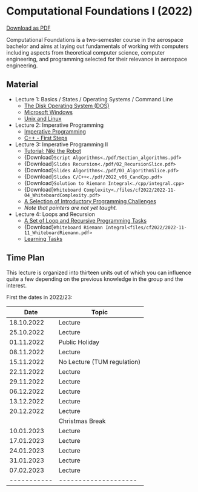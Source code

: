 # Computational Foundations I (2022)

<a href="computational-foundations-1.pdf">Download as PDF</a>

Computational Foundations is a two-semester course in the aerospace bachelor and aims at laying out fundamentals of working with computers including aspects from theoretical computer science, computer engineering, and programming selected for their relevance in aerospace engineering.

## Material

- Lecture 1: Basics / States / Operating Systems / Command Line
  - [The Disk Operating System (DOS)](./files/dos)
  - [Microsoft Windows](./files/windows.md)
  - [Unix and Linux](./files/unix)
- Lecture 2: Imperative Programming
  - [Imperative Programming](./files/imperative_programming)
  - [C++ - First Steps](./files/cppintro)
- Lecture 3: Imperative Programming II
  - [Tutorial: Niki the Robot](./files/tasks_01_niki)
  - {Download}`Script Algorithms<./pdf/Section_algorithms.pdf>`
  - {Download}`Slides Recursion<./pdf/02_RecursionSlice.pdf>`
  - {Download}`Slides Algorithms<./pdf/03_AlgorithmSlice.pdf>`
  - {Download}`Slides C/C++<./pdf/2022_v06_CandCpp.pdf>`
  - {Download}`Solution to Riemann Integral<./cpp/integral.cpp>`
  - {Download}`Whiteboard Complexity<./files/cf2022/2022-11-04_WhiteboardComplexity.pdf>`
  - [A Selection of Introductory Programming Challenges](./files/tasks_02_cpp)
  - *Note that pointers are not yet taught.*
- Lecture 4: Loops and Recursion
  - [A Set of Loop and Recursive Programming Tasks](./files/tasks_03_loops)
  - {Download}`Whiteboard Riemann Integral<files/cf2022/2022-11-11_WhiteboardRiemann.pdf>`
  - [Learning Tasks](./files/cf2022/learning_tasks.md)

## Time Plan

This lecture is organized into thirteen units out of which you can influence quite a few depending
on the previous knowledge in the group and the interest.

First the dates in 2022/23:

|Date       | Topic             |
|---------- | ------------------|
|18.10.2022 | Lecture  |
|25.10.2022 | Lecture  |
|01.11.2022 | Public Holiday    |
|08.11.2022 | Lecture  |
|15.11.2022 | No Lecture (TUM regulation) |
|22.11.2022 | Lecture  |
|29.11.2022 | Lecture  |
|06.12.2022 | Lecture  |
|13.12.2022 | Lecture  |
|20.12.2022 | Lecture  |
|           | Christmas Break   |
|10.01.2023 | Lecture  |
|17.01.2023 | Lecture  |
|24.01.2023 | Lecture  |
|31.01.2023 | Lecture  |
|07.02.2023 | Lecture  |
|-----------|--------------------|
